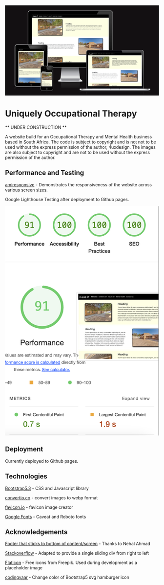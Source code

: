 ![](static/img/amiresponsive.png)

# Uniquely Occupational Therapy

** UNDER CONSTRUCTION **

A website build for an Occupational Therapy and Mental Health business based in South Africa. 
The code is subject to copyright and is not not to be used without the express permission of
the author, 4uxdesign. The images are also subject to copyright and are not to be used without the express permission of the author.

## Performance and Testing

[amiresponsive](https://ui.dev/amiresponsive?url=https://thespamster.github.io/occupational_therapy/) - Demonstrates the responsiveness of the website across various screen sizes.

Google Lighthouse Testing after deployment to Github pages.

![](static/img/glighthousefinal0824.png)

## Deployment

Currently deployed to Github pages.

## Technologies

[Bootstrap5.3](https://getbootstrap.com/) - CSS and Javascript library

[convertio.co](https://convertio.co/) - convert images to webp format

[favicon.io](https://favicon.io/) - favicon image creator

[Google Fonts](https://fonts.google.com/) - Caveat and Roboto fonts

## Acknowledgements

[Footer that sticks to bottom of content/screen](https://dev.to/nehalahmadkhan/how-to-make-footer-stick-to-bottom-of-web-page-3i14) - Thanks to Nehal Ahmad

[Stackoverflow](https://stackoverflow.com/questions/71813422/how-would-i-make-a-transition-for-the-div-to-slide-to-the-left-and-come-out-thro) - Adapted to provide a single sliding div from right to left

[Flaticon](https://www.flaticon.com/) - Free icons from Freepik. Used during development as a placeholder image

[codingyaar](https://codingyaar.com/shorts/bootstrap-navbar-toggler-color-change/) - Change color of Bootstrap5 svg hamburger icon